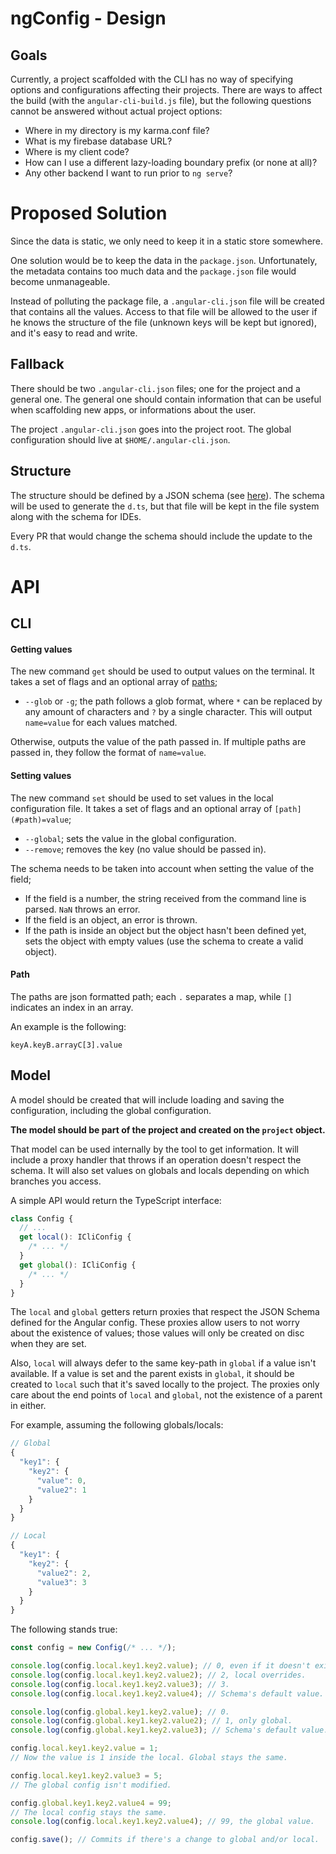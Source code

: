 # ngConfig - Design

## Goals

Currently, a project scaffolded with the CLI has no way of specifying options and configurations affecting their projects. There are ways to affect the build (with the `angular-cli-build.js` file), but the following questions cannot be answered without actual project options:

- Where in my directory is my karma.conf file?
- What is my firebase database URL?
- Where is my client code?
- How can I use a different lazy-loading boundary prefix (or none at all)?
- Any other backend I want to run prior to `ng serve`?

# Proposed Solution

Since the data is static, we only need to keep it in a static store somewhere.

One solution would be to keep the data in the `package.json`. Unfortunately, the metadata contains too much data and the `package.json` file would become unmanageable.

Instead of polluting the package file, a `.angular-cli.json` file will be created that contains all the values. Access to that file will be allowed to the user if he knows the structure of the file (unknown keys will be kept but ignored), and it's easy to read and write.

## Fallback

There should be two `.angular-cli.json` files; one for the project and a general one. The general one should contain information that can be useful when scaffolding new apps, or informations about the user.

The project `.angular-cli.json` goes into the project root. The global configuration should live at `$HOME/.angular-cli.json`.

## Structure

The structure should be defined by a JSON schema (see [here](http://json-schema.org/)). The schema will be used to generate the `d.ts`, but that file will be kept in the file system along with the schema for IDEs.

Every PR that would change the schema should include the update to the `d.ts`.

# API

## CLI

#### Getting values

The new command `get` should be used to output values on the terminal. It takes a set of flags and an optional array of [paths](#path);

- `--glob` or `-g`; the path follows a glob format, where `*` can be replaced by any amount of characters and `?` by a single character. This will output `name=value` for each values matched.

Otherwise, outputs the value of the path passed in. If multiple paths are passed in, they follow the format of `name=value`.

#### Setting values

The new command `set` should be used to set values in the local configuration file. It takes a set of flags and an optional array of `[path](#path)=value`;

- `--global`; sets the value in the global configuration.
- `--remove`; removes the key (no value should be passed in).

The schema needs to be taken into account when setting the value of the field;

- If the field is a number, the string received from the command line is parsed. `NaN` throws an error.
- If the field is an object, an error is thrown.
- If the path is inside an object but the object hasn't been defined yet, sets the object with empty values (use the schema to create a valid object).

#### Path<a name="path"></a>

The paths are json formatted path; each `.` separates a map, while `[]` indicates an index in an array.

An example is the following:

    keyA.keyB.arrayC[3].value

## Model

A model should be created that will include loading and saving the configuration, including the global configuration.

**The model should be part of the project and created on the `project` object.**

That model can be used internally by the tool to get information. It will include a proxy handler that throws if an operation doesn't respect the schema. It will also set values on globals and locals depending on which branches you access.

A simple API would return the TypeScript interface:

```typescript
class Config {
  // ...
  get local(): ICliConfig {
    /* ... */
  }
  get global(): ICliConfig {
    /* ... */
  }
}
```

The `local` and `global` getters return proxies that respect the JSON Schema defined for the Angular config. These proxies allow users to not worry about the existence of values; those values will only be created on disc when they are set.

Also, `local` will always defer to the same key-path in `global` if a value isn't available. If a value is set and the parent exists in `global`, it should be created to `local` such that it's saved locally to the project. The proxies only care about the end points of `local` and `global`, not the existence of a parent in either.

For example, assuming the following globals/locals:

```js
// Global
{
  "key1": {
    "key2": {
      "value": 0,
      "value2": 1
    }
  }
}

// Local
{
  "key1": {
    "key2": {
      "value2": 2,
      "value3": 3
    }
  }
}
```

The following stands true:

```typescript
const config = new Config(/* ... */);

console.log(config.local.key1.key2.value); // 0, even if it doesn't exist.
console.log(config.local.key1.key2.value2); // 2, local overrides.
console.log(config.local.key1.key2.value3); // 3.
console.log(config.local.key1.key2.value4); // Schema's default value.

console.log(config.global.key1.key2.value); // 0.
console.log(config.global.key1.key2.value2); // 1, only global.
console.log(config.global.key1.key2.value3); // Schema's default value.

config.local.key1.key2.value = 1;
// Now the value is 1 inside the local. Global stays the same.

config.local.key1.key2.value3 = 5;
// The global config isn't modified.

config.global.key1.key2.value4 = 99;
// The local config stays the same.
console.log(config.local.key1.key2.value4); // 99, the global value.

config.save(); // Commits if there's a change to global and/or local.
```
